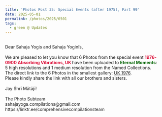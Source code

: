```yaml
---
title: 'Photos Post 35: Special Events (after 1975), Part 99'
date: 2025-05-01
permalink: /photos/2025/0501
tags:
  - green @ Updates
---
```


<p>
<br>
Dear Sahaja Yogis and Sahaja Yoginīs,<br>
<br>
We are pleased to let you know that 6 Photos from the special event <font color="Crimson"><b>1976-0900 Absorbing Vibrations, UK </b></font> have been uploaded to <font color="DarkGreen"><b>Eternal Moments</b></font>: 5 high resolutions and 1 medium resolution from the Named Collections.<br>
The direct link to the 6 Photos in the smallest gallery: <a href="https://eternalmoments.smugmug.com/Countries/UK/1976">UK 1976</a>.<br> 
Please kindly share the link with all our brothers and sisters.<br>
<br>
Jay Śhrī Mātājī!<br>
<br>
The Photo Subteam<br>
sahajayoga.compilations@gmail.com<br>
https://linktr.ee/comprehensivecompilationsteam
</p>